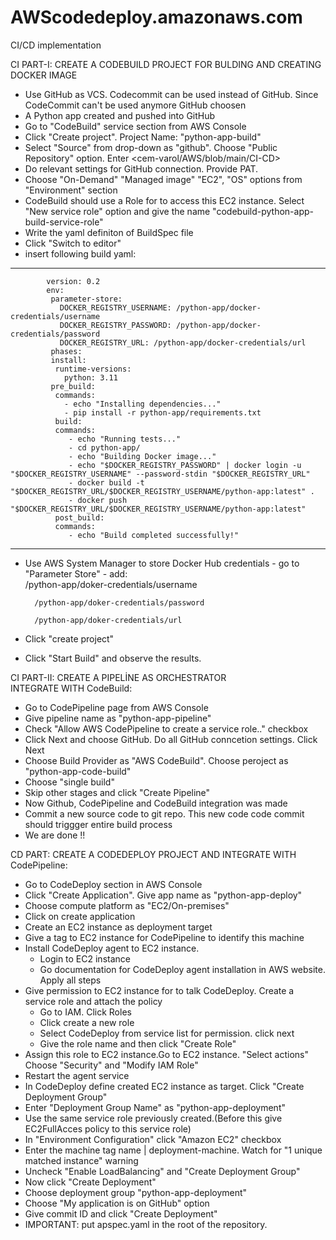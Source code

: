 # AWScodedeploy.amazonaws.com
 CI/CD implementation  

 CI PART-I: CREATE A CODEBUILD PROJECT FOR BULDING AND CREATING DOCKER IMAGE
 
- Use GitHub as VCS. Codecommit can be used instead of GitHub. Since CodeCommit can't be used anymore GitHub choosen
- A Python app created and pushed into GitHub
- Go to "CodeBuild" service section from AWS Console
- Click "Create project". Project Name:  "python-app-build"
- Select "Source" from drop-down as "github". Choose "Public Repository" option. Enter <cem-varol/AWS/blob/main/CI-CD>
- Do relevant settings for GitHub connection. Provide PAT.
- Choose "On-Demand" "Managed image" "EC2", "OS" options from "Environment" section
- CodeBuild should use a Role for to access this EC2 instance. Select "New service role" option and give the name "codebuild-python-app-build-service-role"
- Write the yaml definiton of BuildSpec file
- Click "Switch to editor"
- insert following build yaml:

--------------------------------------------------------------------------------------------------------------
            version: 0.2
            env:
             parameter-store:
               DOCKER_REGISTRY_USERNAME: /python-app/docker-credentials/username
               DOCKER_REGISTRY_PASSWORD: /python-app/docker-credentials/password
               DOCKER_REGISTRY_URL: /python-app/docker-credentials/url
             phases:
             install:
              runtime-versions:
                python: 3.11
             pre_build:
              commands:
                - echo "Installing dependencies..."
                - pip install -r python-app/requirements.txt
              build:
              commands:
                 - echo "Running tests..."
                 - cd python-app/
                 - echo "Building Docker image..."
                 - echo "$DOCKER_REGISTRY_PASSWORD" | docker login -u "$DOCKER_REGISTRY_USERNAME" --password-stdin "$DOCKER_REGISTRY_URL"
                 - docker build -t "$DOCKER_REGISTRY_URL/$DOCKER_REGISTRY_USERNAME/python-app:latest" .
                 - docker push "$DOCKER_REGISTRY_URL/$DOCKER_REGISTRY_USERNAME/python-app:latest"
              post_build:
              commands:
                 - echo "Build completed successfully!"



   --------------------------------------------------------------------------------------------------------
- Use AWS System Manager to store Docker Hub credentials
        - go to "Parameter Store"
        - add: 	
	       /python-app/doker-credentials/username
                	
		/python-app/doker-credentials/password
	
		/python-app/doker-credentials/url

- Click "create project"

- Click "Start Build" and observe the results. 


 CI PART-II: CREATE A PIPELİNE AS ORCHESTRATOR  
 INTEGRATE WITH CodeBuild:

 - Go to CodePipeline page from AWS Console
 - Give pipeline name as "python-app-pipeline"
 - Check "Allow AWS CodePipeline to create a service role.." checkbox
 - Click Next and choose GitHub. Do all GitHub conncetion settings. Click Next
 - Choose Build Provider as "AWS CodeBuild". Choose peroject as "python-app-code-build"
 - Choose "single build"
 - Skip other stages and click "Create Pipeline"
 - Now Github, CodePipeline and CodeBuild integration was made
 - Commit a new source code to git repo. This new code code commit should triggger entire build process
 - We are done !!

 

 CD PART: CREATE A CODEDEPLOY PROJECT AND INTEGRATE WITH CodePipeline:

 - Go to CodeDeploy section in AWS Console
 - Click "Create Application". Give app name as "python-app-deploy"
 - Choose compute platform as "EC2/On-premises"
 - Click on create application
 - Create an EC2 instance as  deployment target
 - Give a tag to EC2 instance for CodePipeline to identify this machine
 - Install CodeDeploy agent to EC2 instance.
      - Login to EC2 instance
      - Go documentation for CodeDeploy agent installation in AWS website. Apply all steps
 - Give permission to EC2 instance for to talk CodeDeploy. Create a service role and attach the policy
      - Go to IAM. Click Roles
      - Click create a new role
      - Select CodeDeploy from service list for permission. click next
      - Give the role name and then click "Create Role"
 - Assign this role to EC2 instance.Go to EC2 instance. "Select actions" Choose "Security" and "Modify IAM Role"
 - Restart the agent service
 - In CodeDeploy define created EC2 instance as target. Click "Create Deployment Group"
 - Enter "Deployment Group Name" as "python-app-deployment"
 - Use the same service role previously created.(Before this give EC2FullAcces policy to this service role)
 - In "Environment Configuration" click "Amazon EC2" checkbox
 - Enter the machine tag name | deployment-machine. Watch for "1 unique matched instance" warning
 - Uncheck "Enable LoadBalancing" and "Create Deployment Group"
 - Now click "Create Deployment"
 - Choose deployment group "python-app-deployment"
 - Choose "My application is on GitHub" option
 - Give commit ID and click "Create Deployment"
 - IMPORTANT: put apspec.yaml in the root of the repository.
